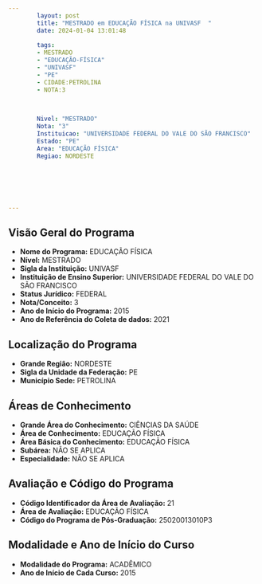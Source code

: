 ```yaml
---
        layout: post
        title: "MESTRADO em EDUCAÇÃO FÍSICA na UNIVASF  "
        date: 2024-01-04 13:01:48
     
        tags:
        - MESTRADO
        - "EDUCAÇÃO-FÍSICA"
        - "UNIVASF"
        - "PE"
        - CIDADE:PETROLINA
        - NOTA:3
        
       

        Nivel: "MESTRADO"
        Nota: "3"
        Instituicao: "UNIVERSIDADE FEDERAL DO VALE DO SÃO FRANCISCO"
        Estado: "PE"
        Area: "EDUCAÇÃO FÍSICA"
        Regiao: NORDESTE
        
        
        
        
        
        
---
```

## Visão Geral do Programa
- **Nome do Programa:** EDUCAÇÃO FÍSICA
- **Nível:** MESTRADO
- **Sigla da Instituição:** UNIVASF
- **Instituição de Ensino Superior:** UNIVERSIDADE FEDERAL DO VALE DO SÃO FRANCISCO
- **Status Jurídico:** FEDERAL
- **Nota/Conceito:** 3
- **Ano de Início do Programa:** 2015
- **Ano de Referência do Coleta de dados:** 2021

## Localização do Programa
- **Grande Região:** NORDESTE
- **Sigla da Unidade da Federação:** PE
- **Município Sede:** PETROLINA

## Áreas de Conhecimento
- **Grande Área do Conhecimento:** CIÊNCIAS DA SAÚDE
- **Área de Conhecimento:** EDUCAÇÃO FÍSICA
- **Área Básica do Conhecimento:** EDUCAÇÃO FÍSICA
- **Subárea:** NÃO SE APLICA
- **Especialidade:** NÃO SE APLICA

## Avaliação e Código do Programa
- **Código Identificador da Área de Avaliação:** 21
- **Área de Avaliação:** EDUCAÇÃO FÍSICA
- **Código do Programa de Pós-Graduação:** 25020013010P3


## Modalidade e Ano de Início do Curso
- **Modalidade do Programa:** ACADÊMICO
- **Ano de Início de Cada Curso:** 2015
